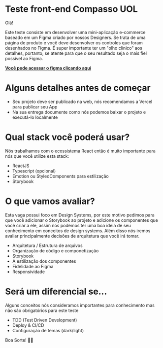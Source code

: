 # Teste front-end Compasso UOL

Olá!

Este teste consiste em desenvolver uma mini-aplicação e-commerce baseado em um Figma criado por nossos Designers. Se trata de uma página de produto e você deve desenvolver os controles que foram desenhados no Figma. É super importante ter um "olho clínico" aos detalhes, portanto, se atente para que o seu resultado seja o mais fiel possível ao Figma.

**[Você pode acessar o figma clicando aqui](https://www.figma.com/file/ZzhAUzS5v4b02cBHymZxZ9/Teste-Front?node-id=0%3A1)**

# Alguns detalhes antes de começar
- Seu projeto deve ser publicado na web, nós recomendamos a Vercel para publicar seu App
- Na sua entrega documente como nós podemos baixar o projeto e executá-lo localmente

# Qual stack você poderá usar?
Nós trabalhamos com o ecossistema React então é muito importante para nós que você utilize esta stack:
- ReactJS
- Typescript (opcional)
- Emotion ou StyledComponents para estilização
- Storybook

# O que vamos avaliar?
Esta vaga possui foco em Design Systems, por este motivo pedimos para que você adicionar o Storybook ao projeto e adicione os componentes que você criar a ele, assim nós podemos ter uma boa ideia de seu conhecimento em conceitos de design systems. Além disso nós iremos avaliar principalmente decisões de arquitetura que você irá tomar.

- Arquitetura / Estrutura de arquivos
- Organização de código e componetização
- Storybook
- A estilização dos componentes
- Fidelidade ao Figma
- Responsividade

# Será um diferencial se...
Alguns conceitos nós consideramos importantes para conhecimento mas não são obrigatórios para este teste

- TDD (Test Driven Development)
- Deploy & CI/CD
- Configuração de temas (dark/light)

Boa Sorte! 🐱‍👤

